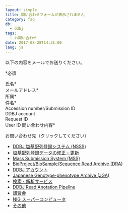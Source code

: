 ```yaml
---
layout: simple
title: 問い合わせフォームが表示されません
category: faq
db:
  - ddbj
tags: 
  - お問い合わせ
date: 2017-08-28T14:31:00
lang: ja
---
```


以下の内容をメールでお送りください。

<span class="red">\*必須</span>

氏名<span class="red">\*</span>  
メールアドレス<span class="red">\*</span>  
所属<span class="red">\*</span>  
件名<span class="red">\*</span>  
Accession number/Submission ID  
DDBJ account  
Request ID  
User ID
問い合わせ内容<span class="red">\*</span>

お問い合わせ先（クリックしてください）
* [DDBJ 塩基配列登録システム (NSSS)](mailto:ddbjsub@ddbj.nig.ac.jp)
* [塩基配列登録データの修正・更新](mailto:ddbjupdt@ddbj.nig.ac.jp)
* [Mass Submission System (MSS)](mailto:mass@ddbj.nig.ac.jp)
* [BioProject/BioSample/Sequence Read Archive (DRA)](mailto:trace@ddbj.nig.ac.jp)
* [DDBJ アカウント](mailto:account@ddbj.nig.ac.jp)
* [Japanese Genotype-phenotype Archive (JGA)](mailto:jga@ddbj.nig.ac.jp)
* [検索・解析サービス](mailto:ddbj@ddbj.nig.ac.jp)
* [DDBJ Read Anotation Pipeline](mailto:pipeline_dev@ddbj.nig.ac.jp)
* [講習会](mailto:ddbjing@ddbj.nig.ac.jp)
* [NIG スーパーコンピュータ](mailto:sc-info@nig.ac.jp)
* [その他](mailto:ddbj@ddbj.nig.ac.jp)
